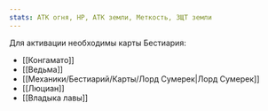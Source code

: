 ```yaml
---
stats: АТК огня, HP, АТК земли, Меткость, ЗЩТ земли
---
```

Для активации необходимы карты Бестиария:
- [[Конгамато]]
- [[Ведьма]]
- [[Механики/Бестиарий/Карты/Лорд Сумерек|Лорд Сумерек]]
- [[Люциан]]
- [[Владыка лавы]]